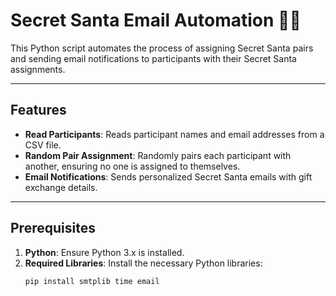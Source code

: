 # Secret Santa Email Automation 🎅🎁  

This Python script automates the process of assigning Secret Santa pairs and sending email notifications to participants with their Secret Santa assignments.  

---

## Features  
- **Read Participants**: Reads participant names and email addresses from a CSV file.  
- **Random Pair Assignment**: Randomly pairs each participant with another, ensuring no one is assigned to themselves.  
- **Email Notifications**: Sends personalized Secret Santa emails with gift exchange details.  

---

## Prerequisites  
1. **Python**: Ensure Python 3.x is installed.  
2. **Required Libraries**: Install the necessary Python libraries:  
   ```bash
   pip install smtplib time email
